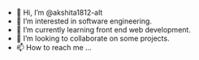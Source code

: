 - 👋 Hi, I’m @akshita1812-alt
- 👀 I’m interested in software engineering.
- 🌱 I’m currently learning front end web development.
- 💞️ I’m looking to collaborate on some projects.
- 📫 How to reach me ...

<!---
akshita1812-alt/akshita1812-alt is a ✨ special ✨ repository because its `README.md` (this file) appears on your GitHub profile.
You can click the Preview link to take a look at your changes.
--->
